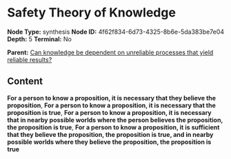 # Safety Theory of Knowledge

**Node Type:** synthesis
**Node ID:** 4f62f834-6d73-4325-8b6e-5da383be7e04
**Depth:** 5
**Terminal:** No

**Parent:** [Can knowledge be dependent on unreliable processes that yield reliable results?](can-knowledge-be-dependent-on-unreliable-processes-that-yield-reliable-results-antithesis-1e6be851-8321-4bc8-905c-0428f7ada405.md)

## Content

**For a person to know a proposition, it is necessary that they believe the proposition**, **For a person to know a proposition, it is necessary that the proposition is true**, **For a person to know a proposition, it is necessary that in nearby possible worlds where the person believes the proposition, the proposition is true**, **For a person to know a proposition, it is sufficient that they believe the proposition, the proposition is true, and in nearby possible worlds where they believe the proposition, the proposition is true**
